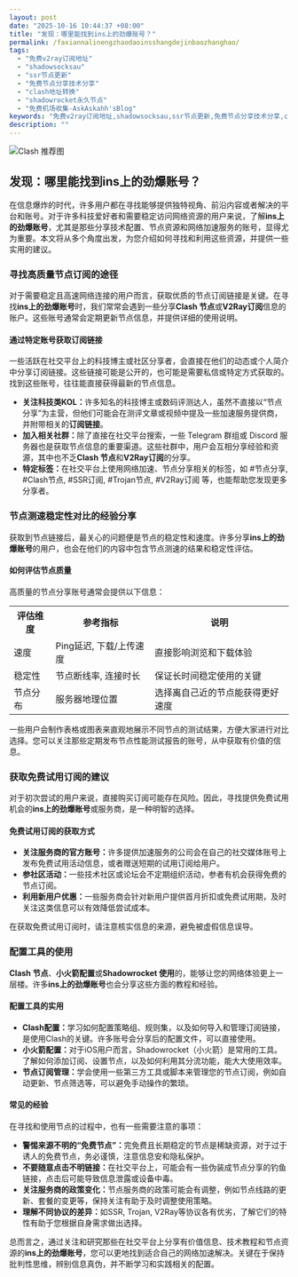 ```yaml
---
layout: post
date: "2025-10-16 10:44:37 +08:00"
title: "发现：哪里能找到ins上的劲爆账号？"
permalink: /faxiannalinengzhaodaoinsshangdejinbaozhanghao/
tags:
  - "免费v2ray订阅地址"
  - "shadowsocksau"
  - "ssr节点更新"
  - "免费节点分享技术分享"
  - "clash地址转换"
  - "shadowrocket永久节点"
  - "免费机场收集-AskAskahh'sBlog"
keywords: "免费v2ray订阅地址,shadowsocksau,ssr节点更新,免费节点分享技术分享,clash地址转换,shadowrocket永久节点,免费机场收集-AskAskahh'sBlog"
description: ""
---
```


![Clash 推荐图](https://clashjd.github.io/assets/img/免费订阅机场.png)

## 发现：哪里能找到ins上的劲爆账号？


<p>在信息爆炸的时代，许多用户都在寻找能够提供独特视角、前沿内容或者解决的平台和账号。对于许多科技爱好者和需要稳定访问网络资源的用户来说，了解<strong>ins上的劲爆账号</strong>，尤其是那些分享技术配置、节点资源和网络加速服务的账号，显得尤为重要。本文将从多个角度出发，为您介绍如何寻找和利用这些资源，并提供一些实用的建议。</p>

<h3>寻找高质量节点订阅的途径</h3>

<p>对于需要稳定且高速网络连接的用户而言，获取优质的节点订阅链接是关键。在寻找<strong>ins上的劲爆账号</strong>时，我们常常会遇到一些分享<strong>Clash 节点</strong>或<strong>V2Ray订阅</strong>信息的账户。这些账号通常会定期更新节点信息，并提供详细的使用说明。</p>

<h4>通过特定账号获取订阅链接</h4>

<p>一些活跃在社交平台上的科技博主或社区分享者，会直接在他们的动态或个人简介中分享订阅链接。这些链接可能是公开的，也可能是需要私信或特定方式获取的。找到这些账号，往往能直接获得最新的节点信息。</p>

<ul>
    <li><strong>关注科技类KOL：</strong>许多知名的科技博主或数码评测达人，虽然不直接以“节点分享”为主营，但他们可能会在测评文章或视频中提及一些加速服务提供商，并附带相关的<strong>订阅链接</strong>。</li>
    <li><strong>加入相关社群：</strong>除了直接在社交平台搜索，一些 Telegram 群组或 Discord 服务器也是获取节点信息的重要渠道。这些社群中，用户会互相分享经验和资源，其中也不乏<strong>Clash 节点</strong>和<strong>V2Ray订阅</strong>的分享。</li>
    <li><strong>特定标签：</strong>在社交平台上使用网络加速、节点分享相关的标签，如 #节点分享, #Clash节点, #SSR订阅, #Trojan节点, #V2Ray订阅 等，也能帮助您发现更多分享者。</li>
</ul>

<h3>节点测速稳定性对比的经验分享</h3>

<p>获取到节点链接后，最关心的问题便是节点的稳定性和速度。许多分享<strong>ins上的劲爆账号</strong>的用户，也会在他们的内容中包含节点测速的结果和稳定性评估。</p>

<h4>如何评估节点质量</h4>

<p>高质量的节点分享账号通常会提供以下信息：</p>

<table>
  <tr>
    <th>评估维度</th>
    <th>参考指标</th>
    <th>说明</th>
  </tr>
  <tr>
    <td>速度</td>
    <td>Ping延迟, 下载/上传速度</td>
    <td>直接影响浏览和下载体验</td>
  </tr>
  <tr>
    <td>稳定性</td>
    <td>节点断线率, 连接时长</td>
    <td>保证长时间稳定使用的关键</td>
  </tr>
  <tr>
    <td>节点分布</td>
    <td>服务器地理位置</td>
    <td>选择离自己近的节点能获得更好速度</td>
  </tr>
</table>

<p>一些用户会制作表格或图表来直观地展示不同节点的测试结果，方便大家进行对比选择。您可以关注那些定期发布节点性能测试报告的账号，从中获取有价值的信息。</p>

<h3>获取免费试用订阅的建议</h3>

<p>对于初次尝试的用户来说，直接购买订阅可能存在风险。因此，寻找提供免费试用机会的<strong>ins上的劲爆账号</strong>或服务商，是一种明智的选择。</p>

<h4>免费试用订阅的获取方式</h4>

<ul>
    <li><strong>关注服务商的官方账号：</strong>许多提供加速服务的公司会在自己的社交媒体账号上发布免费试用活动信息，或者赠送短期的试用订阅给用户。</li>
    <li><strong>参社区活动：</strong>一些技术社区或论坛会不定期组织活动，参者有机会获得免费的节点订阅。</li>
    <li><strong>利用新用户优惠：</strong>一些服务商会针对新用户提供首月折扣或免费试用期，及时关注这类信息可以有效降低尝试成本。</li>
</ul>

<p>在获取免费试用订阅时，请注意核实信息的来源，避免被虚假信息误导。</p>

<h3>配置工具的使用</h3>

<p><strong>Clash 节点</strong>、<strong>小火箭配置</strong>或<strong>Shadowrocket 使用</strong>的，能够让您的网络体验更上一层楼。许多<strong>ins上的劲爆账号</strong>也会分享这些方面的教程和经验。</p>

<h4>配置工具的实用</h4>

<ul>
    <li><strong>Clash配置：</strong>学习如何配置策略组、规则集，以及如何导入和管理订阅链接，是使用Clash的关键。许多账号会分享后的配置文件，可以直接使用。</li>
    <li><strong>小火箭配置：</strong>对于iOS用户而言，Shadowrocket（小火箭）是常用的工具。了解如何添加订阅、设置节点，以及如何利用其分流功能，能大大使用效率。</li>
    <li><strong>节点订阅管理：</strong>学会使用一些第三方工具或脚本来管理您的节点订阅，例如自动更新、节点筛选等，可以避免手动操作的繁琐。</li>
</ul>

<h4>常见的经验</h4>

<p>在寻找和使用节点的过程中，也有一些需要注意的事项：</p>

<ul>
    <li><strong>警惕来源不明的“免费节点”：</strong>完免费且长期稳定的节点是稀缺资源，对于过于诱人的免费节点，务必谨慎，注意信息安和隐私保护。</li>
    <li><strong>不要随意点击不明链接：</strong>在社交平台上，可能会有一些伪装成节点分享的钓鱼链接，点击后可能导致信息泄露或设备中毒。</li>
    <li><strong>关注服务商的政策变化：</strong>节点服务商的政策可能会有调整，例如节点线路的更新、套餐的变更等，保持关注有助于及时调整使用策略。</li>
    <li><strong>理解不同协议的差异：</strong>如SSR, Trojan, V2Ray等协议各有优劣，了解它们的特性有助于您根据自身需求做出选择。</li>
</ul>

<p>总而言之，通过关注和研究那些在社交平台上分享有价值信息、技术教程和节点资源的<strong>ins上的劲爆账号</strong>，您可以更地找到适合自己的网络加速解决。关键在于保持批判性思维，辨别信息真伪，并不断学习和实践相关的配置。</p>